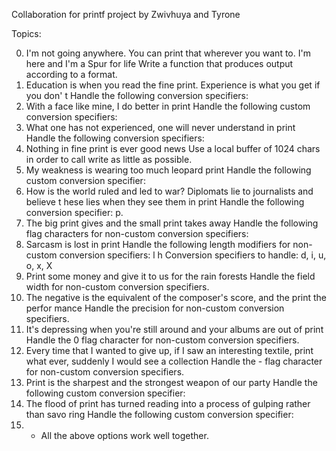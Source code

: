 Collaboration for printf project by Zwivhuya and Tyrone

Topics:

0. I'm not going anywhere. You can print that wherever you want to. I'm here and I'm a Spur for life
Write a function that produces output according to a format.
1. Education is when you read the fine print. Experience is what you get if you don' t
Handle the following conversion specifiers:
2. With a face like mine, I do better in print
Handle the following custom conversion specifiers:
3. What one has not experienced, one will never understand in print Handle the following conversion specifiers:
4. Nothing in fine print is ever good news
Use a local buffer of 1024 chars in order to call write as little as possible.
5. My weakness is wearing too much leopard print Handle the following custom conversion specifier:
6. How is the world ruled and led to war? Diplomats lie to journalists and believe t hese lies when they see them in print
Handle the following conversion specifier: p.
7. The big print gives and the small print takes away
Handle the following flag characters for non-custom conversion specifiers:
8. Sarcasm is lost in print
Handle the following length modifiers for non-custom conversion specifiers:
l
h
Conversion specifiers to handle: d, i, u, o, x, X
9. Print some money and give it to us for the rain forests Handle the field width for non-custom conversion specifiers.
10. The negative is the equivalent of the composer's score, and the print the perfor mance
Handle the precision for non-custom conversion specifiers.
11. It's depressing when you're still around and your albums are out of print Handle the 0 flag character for non-custom conversion specifiers.
12. Every time that I wanted to give up, if I saw an interesting textile, print what ever, suddenly I would see a collection
Handle the - flag character for non-custom conversion specifiers.
13. Print is the sharpest and the strongest weapon of our party Handle the following custom conversion specifier:
14. The flood of print has turned reading into a process of gulping rather than savo ring
Handle the following custom conversion specifier:
15. * All the above options work well together.
